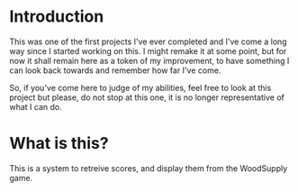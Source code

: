 # Introduction
This was one of the first projects I've ever completed and I've come a long way
since I started working on this. I might remake it at some point, but for now
it shall remain here as a token of my improvement, to have something I can look
back towards and remember how far I've come.

So, if you've come here to judge of my abilities, feel free to look at this project
but please, do not stop at this one, it is no longer representative of what I can do.

# What is this?
This is a system to retreive scores, and display them from the WoodSupply game.
